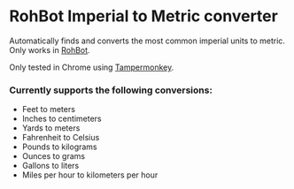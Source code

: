 # RohBot Imperial to Metric converter

Automatically finds and converts the most common imperial units to metric. Only works in [RohBot](https://rohbot.net).

Only tested in Chrome using [Tampermonkey](http://tampermonkey.net/).

### Currently supports the following conversions:
* Feet to meters
* Inches to centimeters
* Yards to meters
* Fahrenheit to Celsius
* Pounds to kilograms
* Ounces to grams
* Gallons to liters
* Miles per hour to kilometers per hour